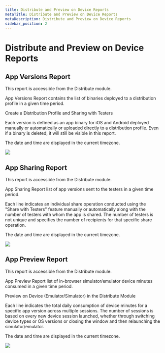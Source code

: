 ```yaml
---
title: Distribute and Preview on Device Reports
metaTitle: Distribute and Preview on Device Reports
metaDescription: Distribute and Preview on Device Reports
sidebar_position: 2
---
```


# Distribute and Preview on Device Reports

## App Versions Report

This report is accessible from the Distribute module.

App Versions Report contains the list of binaries deployed to a distribution profile in a given time period.

<ContentRef url="../distribute/create-or-select-a-distribution-profile">
  Create a Distribution Profile and Sharing with Testers
</ContentRef>

Each version is defined as an app binary for iOS and Android deployed manually or automatically or uploaded directly to a distribution profile. Even if a binary is deleted, it will still be visible in this report.

The date and time are displayed in the current timezone.

![](<https://cdn.appcircle.io/docs/assets/image (13).png>)

## App Sharing Report

This report is accessible from the Distribute module.

App Sharing Report list of app versions sent to the testers in a given time period.

Each line indicates an individual share operation conducted using the "Share with Testers" feature manually or automatically along with the number of testers with whom the app is shared. The number of testers is not unique and specifies the number of recipients for that specific share operation.

The date and time are displayed in the current timezone.

![](<https://cdn.appcircle.io/docs/assets/image (14).png>)

## App Preview Report

This report is accessible from the Distribute module.

App Preview Report list of in-browser simulator/emulator device minutes consumed in a given time period.

<ContentRef url="../distribute/preview-on-device">
  Preview on Device (Emulator/Simulator) in the Distribute Module
</ContentRef>

Each line indicates the total daily consumption of device minutes for a specific app version across multiple sessions. The number of sessions is based on every new device session launched, whether through switching device types or OS versions or closing the window and then relaunching the simulator/emulator.

The date and time are displayed in the current timezone.

![](<https://cdn.appcircle.io/docs/assets/image (15).png>)
